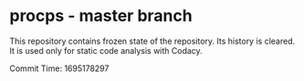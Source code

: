 # procps - master branch

This repository contains frozen state of the repository.
Its history is cleared. It is used only for static code
analysis with Codacy.

Commit Time: 1695178297